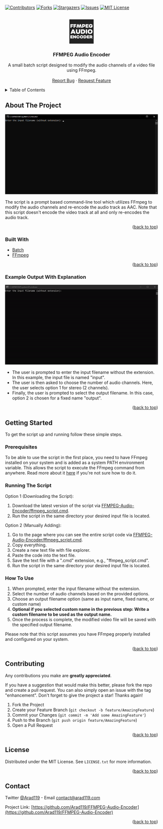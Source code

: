 <div id="top"></div>


<!-- PROJECT SHIELDS -->
<!--
*** I'm using markdown "reference style" links for readability.
*** Reference links are enclosed in brackets [ ] instead of parentheses ( ).
*** See the bottom of this document for the declaration of the reference variables
*** for contributors-url, forks-url, etc. This is an optional, concise syntax you may use.
*** https://www.markdownguide.org/basic-syntax/#reference-style-links
-->
[![Contributors][contributors-shield]][contributors-url]
[![Forks][forks-shield]][forks-url]
[![Stargazers][stars-shield]][stars-url]
[![Issues][issues-shield]][issues-url]
[![MIT License][license-shield]][license-url]

<!-- PROJECT LOGO -->
<br />
<div align="center">
  <a href="https://github.com/Arad119/FFMPEG-Audio-Encoder">
    <img src="images/Logo.png" alt="Logo" width="80" height="80">
  </a>

<h3 align="center">FFMPEG Audio Encoder</h3>

  <p align="center">
    A small batch script designed to modify the audio channels of a video file using FFmpeg.
    <br />
    <br />
    <a href="https://github.com/Arad119/FFMPEG-Audio-Encoder/issues">Report Bug</a>
    ·
    <a href="https://github.com/Arad119/FFMPEG-Audio-Encoder/issues">Request Feature</a>
  </p>
</div>



<!-- TABLE OF CONTENTS -->
<details>
  <summary>Table of Contents</summary>
  <ol>
    <li>
      <a href="#about-the-project">About The Project</a>
      <ul>
        <li><a href="#built-with">Built With</a></li>
        <li><a href="#example-output-with-explanation">Example Output With Explanation</a></li>
      </ul>
    </li>
    <li>
      <a href="#getting-started">Getting Started</a>
      <ul>
        <li><a href="#prerequisites">Prerequisites</a></li>
        <li><a href="#running-the-script">Running the Script</a></li>
        <li><a href="#how-to-use">How To Use</a></li>
      </ul>
    </li>
    <li><a href="#contributing">Contributing</a></li>
    <li><a href="#license">License</a></li>
    <li><a href="#contact">Contact</a></li>
  </ol>
</details>



<!-- ABOUT THE PROJECT -->
## About The Project

![FFMPEG-Audio-Encoder Screenshot][product-screenshot]

The script is a prompt based command-line tool which utilizes FFmpeg to modify the audio channels and re-encode the audio track as AAC. Note that this script doesn't encode the video track at all and only re-encodes the audio track.


<p align="right">(<a href="#top">back to top</a>)</p>



### Built With

* [Batch](https://wikipedia.org/wiki/Batch_file)
* [FFmpeg](https://ffmpeg.org/)

<p align="right">(<a href="#top">back to top</a>)</p>


<!-- OUTPUT EXAMPLE -->
### Example Output With Explanation

![FFMPEG-Audio-Encoder Preview][product-preview]

  - The user is prompted to enter the input filename without the extension. In this example, the input file is named "input".
  - The user is then asked to choose the number of audio channels. Here, the user selects option 1 for stereo (2 channels).
  - Finally, the user is prompted to select the output filename. In this case, option 2 is chosen for a fixed name "output".

<p align="right">(<a href="#top">back to top</a>)</p>


<!-- GETTING STARTED -->
## Getting Started

To get the script up and running follow these simple steps.

### Prerequisites

To be able to use the script in the first place, you need to have FFmpeg installed on your system and is added as a system PATH environment variable. This allows the script to execute the FFmpeg command from anywhere. Read more about it [here](https://www.wikihow.com/Install-FFmpeg-on-Windows) if you're not sure how to do it.

### Running The Script

Option 1 (Downloading the Script):
1. Download the latest version of the script via [FFMPEG-Audio-Encoder/ffmpeg_script.cmd](https://github.com/Arad119/FFMPEG-Audio-Encoder/releases/tag/1.0.0).
2. Run the script in the same directory your desired input file is located.

Option 2 (Manually Adding):
1. Go to the page where you can see the entire script code via [FFMPEG-Audio-Encoder/ffmpeg_script.cmd](https://raw.githubusercontent.com/Arad119/FFMPEG-Audio-Encoder/main/ffmpeg_script.cmd).
2. Copy everything.
3. Create a new text file with file explorer.
4. Paste the code into the text file.
5. Save the text file with a ".cmd" extension, e.g., "ffmpeg_script.cmd".
6. Run the script in the same directory your desired input file is located.

### How To Use

1. When prompted, enter the input filename without the extension.
2. Select the number of audio channels based on the provided options.
3. Choose an output filename option (same as input name, fixed name, or custom name)
4. **Optional if you selected custom name in the previous step: Write a custom filename to be used as the output name.**
5. Once the process is complete, the modified video file will be saved with the specified output filename.

Please note that this script assumes you have FFmpeg properly installed and configured on your system.

<p align="right">(<a href="#top">back to top</a>)</p>



<!-- CONTRIBUTING -->
## Contributing

Any contributions you make are **greatly appreciated**.

If you have a suggestion that would make this better, please fork the repo and create a pull request. You can also simply open an issue with the tag "enhancement".
Don't forget to give the project a star! Thanks again!

1. Fork the Project
2. Create your Feature Branch (`git checkout -b feature/AmazingFeature`)
3. Commit your Changes (`git commit -m 'Add some AmazingFeature'`)
4. Push to the Branch (`git push origin feature/AmazingFeature`)
5. Open a Pull Request

<p align="right">(<a href="#top">back to top</a>)</p>



<!-- LICENSE -->
## License

Distributed under the MIT License. See `LICENSE.txt` for more information.

<p align="right">(<a href="#top">back to top</a>)</p>



<!-- CONTACT -->
## Contact

Twitter [@Arad119](https://twitter.com/Arad119) - Email contact@arad119.com

Project Link: [https://github.com/Arad119/FFMPEG-Audio-Encoder](https://github.com/Arad119/FFMPEG-Audio-Encoder)

<p align="right">(<a href="#top">back to top</a>)</p>



<!-- MARKDOWN LINKS & IMAGES -->
<!-- https://www.markdownguide.org/basic-syntax/#reference-style-links -->
[contributors-shield]: https://img.shields.io/github/contributors/Arad119/FFMPEG-Audio-Encoder.svg?style=for-the-badge
[contributors-url]: https://github.com/Arad119/FFMPEG-Audio-Encoder/graphs/contributors
[forks-shield]: https://img.shields.io/github/forks/Arad119/FFMPEG-Audio-Encoder.svg?style=for-the-badge
[forks-url]: https://github.com/Arad119/FFMPEG-Audio-Encoder/network/members
[stars-shield]: https://img.shields.io/github/stars/Arad119/FFMPEG-Audio-Encoder.svg?style=for-the-badge
[stars-url]: https://github.com/Arad119/FFMPEG-Audio-Encoder/stargazers
[issues-shield]: https://img.shields.io/github/issues/Arad119/FFMPEG-Audio-Encoder.svg?style=for-the-badge
[issues-url]: https://github.com/Arad119/FFMPEG-Audio-Encoder/issues
[license-shield]: https://img.shields.io/github/license/Arad119/Fragfinder-GUI.svg?style=for-the-badge
[license-url]: https://github.com/Arad119/Fragfinder-GUI/blob/master/LICENSE.txt
[product-screenshot]: images/Program.png
[product-preview]: images/Preview.gif
